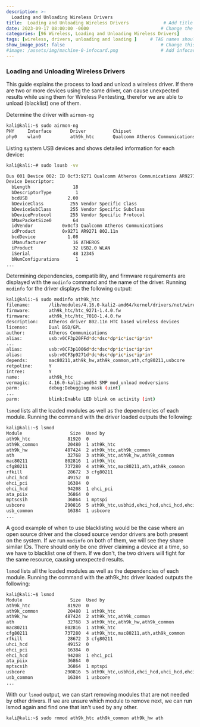 ```yaml
---
description: >-
  Loading and Unloading Wireless Drivers
title:  Loading and Unloading Wireless Drivers             # Add title here
date: 2023-09-17 08:00:00 -0600                           # Change the date to match completion date
categories: [96 Wireless, Loading and Unloading Wireless Drivers]                     # Change Templates to Writeup
tags: [wireless, drivers, unloading and loading ]     # TAG names should always be lowercase; replace template with writeup, and add relevant tags
show_image_post: false                                    # Change this to true
#image: /assets/img/machine-0-infocard.png                # Add infocard image here for post preview image
---
```


### Loading and Unloading Wireless Drivers

This guide explains the process to load and unload a wireless driver. If there are two or more devices using the same driver, can cause unexpected results while using them for Wireless Pentesting, therefor we are able to unload (blacklist) one of them.

Determine the driver with `airmon-ng`
```bash
kali@kali:~$ sudo airmon-ng
PHY     Interface       Driver          Chipset
phy0    wlan0           ath9k_htc       Qualcomm Atheros Communications AR9271 802.11n
```

Listing system USB devices and shows detailed information for each device:

```bash
kali@kali:~# sudo lsusb -vv

Bus 001 Device 002: ID 0cf3:9271 Qualcomm Atheros Communications AR9271 802.11n
Device Descriptor:
  bLength                18
  bDescriptorType         1
  bcdUSB               2.00
  bDeviceClass          255 Vendor Specific Class
  bDeviceSubClass       255 Vendor Specific Subclass
  bDeviceProtocol       255 Vendor Specific Protocol
  bMaxPacketSize0        64
  idVendor           0x0cf3 Qualcomm Atheros Communications
  idProduct          0x9271 AR9271 802.11n
  bcdDevice            1.08
  iManufacturer          16 ATHEROS
  iProduct               32 USB2.0 WLAN
  iSerial                48 12345
  bNumConfigurations      1
...
```
Determining dependencies, compatibility, and firmware requirements are displayed with the `modinfo` command and the name of the driver. Running `modinfo` for the driver displays the following output:
```bash
kali@kali:~$ sudo modinfo ath9k_htc
filename:       /lib/modules/4.16.0-kali2-amd64/kernel/drivers/net/wireless/ath/ath9k/ath9k_htc.ko
firmware:       ath9k_htc/htc_9271-1.4.0.fw
firmware:       ath9k_htc/htc_7010-1.4.0.fw
description:    Atheros driver 802.11n HTC based wireless devices
license:        Dual BSD/GPL
author:         Atheros Communications
alias:          usb:v0CF3p20FFd*dc*dsc*dp*ic*isc*ip*in*
...
alias:          usb:v0CF3p1006d*dc*dsc*dp*ic*isc*ip*in*
alias:          usb:v0CF3p9271d*dc*dsc*dp*ic*isc*ip*in*
depends:        mac80211,ath9k_hw,ath9k_common,ath,cfg80211,usbcore
retpoline:      Y
intree:         Y
name:           ath9k_htc
vermagic:       4.16.0-kali2-amd64 SMP mod_unload modversions
parm:           debug:Debugging mask (uint)
...
parm:           blink:Enable LED blink on activity (int)
```
`lsmod` lists all the loaded modules as well as the dependencies of each module. Running the command with the driver loaded outputs the following:
```bash
kali@kali:~$ lsmod
Module                  Size  Used by
ath9k_htc              81920  0
ath9k_common           20480  1 ath9k_htc
ath9k_hw              487424  2 ath9k_htc,ath9k_common
ath                    32768  3 ath9k_htc,ath9k_hw,ath9k_common
mac80211              802816  1 ath9k_htc
cfg80211              737280  4 ath9k_htc,mac80211,ath,ath9k_common
rfkill                 28672  3 cfg80211
uhci_hcd               49152  0
ehci_pci               16384  0
ehci_hcd               94208  1 ehci_pci
ata_piix               36864  0
mptscsih               36864  1 mptspi
usbcore               290816  5 ath9k_htc,usbhid,ehci_hcd,uhci_hcd,ehci_pci
usb_common             16384  1 usbcore
...
```

A good example of when to use blacklisting would be the case where an open source driver and the closed source vendor drivers are both present on the system. If we run `modinfo` on both of them, we will see they share similar IDs. There should only be one driver claiming a device at a time, so we have to blacklist one of them. If we don't, the two drivers will fight for the same resource, causing unexpected results.

`lsmod` lists all the loaded modules as well as the dependencies of each module. Running the command with the ath9k_htc driver loaded outputs the following:

```bash
kali@kali:~$ lsmod
Module                  Size  Used by
ath9k_htc              81920  0
ath9k_common           20480  1 ath9k_htc
ath9k_hw              487424  2 ath9k_htc,ath9k_common
ath                    32768  3 ath9k_htc,ath9k_hw,ath9k_common
mac80211              802816  1 ath9k_htc
cfg80211              737280  4 ath9k_htc,mac80211,ath,ath9k_common
rfkill                 28672  3 cfg80211
uhci_hcd               49152  0
ehci_pci               16384  0
ehci_hcd               94208  1 ehci_pci
ata_piix               36864  0
mptscsih               36864  1 mptspi
usbcore               290816  5 ath9k_htc,usbhid,ehci_hcd,uhci_hcd,ehci_pci
usb_common             16384  1 usbcore
...
```

With our `lsmod` output, we can start removing modules that are not needed by other drivers. If we are unsure which module to remove next, we can run lsmod again and find one that isn't used by any other.

```bash
kali@kali:~$ sudo rmmod ath9k_htc ath9k_common ath9k_hw ath
```